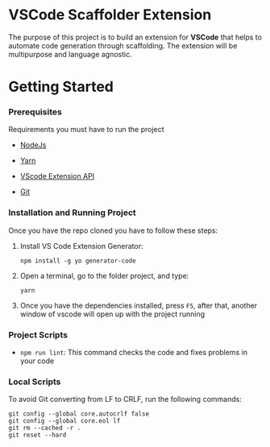 # VSCode Scaffolder Extension

The purpose of this project is to build an extension for **VSCode** that helps to automate code generation through scaffolding. The extension will be multipurpose and language agnostic.

# Getting Started

### Prerequisites

Requirements you must have to run the project

- [NodeJs](https://nodejs.org/es/)

- [Yarn](https://yarnpkg.com/)

- [VScode Extension API](https://code.visualstudio.com/api/get-started/your-first-extension)

- [Git](https://git-scm.com/)

### Installation and Running Project

Once you have the repo cloned you have to follow these steps:

1.  Install VS Code Extension Generator:

        npm install -g yo generator-code

2.  Open a terminal, go to the folder project, and type:

        yarn

3.  Once you have the dependencies installed, press `F5`, after that, another window of vscode will open up with the project running

### Project Scripts

- `npm run lint`: This command checks the code and fixes problems in your code

### Local Scripts

To avoid Git converting from LF to CRLF, run the following commands:
```shell
git config --global core.autocrlf false
git config --global core.eol lf
git rm --cached -r .
git reset --hard
```

